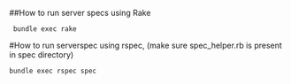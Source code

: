 ##How to run server specs using Rake
```
 bundle exec rake
```

#How to run serverspec using rspec, (make sure spec_helper.rb is present in spec directory)
```
bundle exec rspec spec 
```
